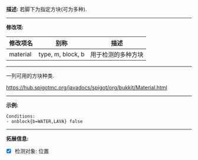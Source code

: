 **描述:** 若脚下为指定方块(可为多种).

---

**修改项:**

| 修改项名  | 别称           | 描述                      |
| --------- | -------------- | ------------------------- |
| material     | type, m, block, b | 用于检测的多种方块 | Stone |

---

一列可用的方块种类.

https://hub.spigotmc.org/javadocs/spigot/org/bukkit/Material.html

---

**示例:**

```
Conditions:
- onblock{b=WATER,LAVA} false
```

---

**拓展信息:**

- [x] 检测对象: 位置